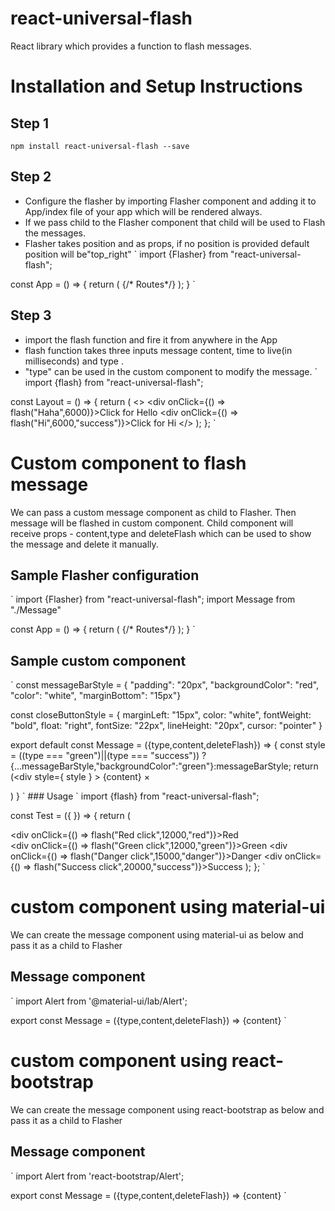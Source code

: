 # react-universal-flash
React library which provides a function to flash messages. 


# Installation and Setup Instructions

## Step 1
`npm install react-universal-flash --save`

## Step 2
  - Configure the flasher by importing Flasher component and adding it to App/index file of your app which will be rendered always.
  - If we pass child to the Flasher component that child will be used to Flash the messages.
  - Flasher takes position and as props, if no position is provided default position will be"top_right"
`
import {Flasher} from "react-universal-flash";

const App = () => {
  return (
    <Router>
    <Flasher position="bottom_center"/>
    {/* Routes*/}
    </Router>
  );
}
`

## Step 3
  - import the flash function and fire it from anywhere in the App
  - flash function takes three inputs message content, time to live(in milliseconds) and type . 
  - "type" can be used in the custom component to modify the message. 
`
import {flash} from "react-universal-flash";

const Layout = () => {
  return (
    <>
      <div onClick={() => flash("Haha",6000)}>Click for Hello</div>
      <div onClick={() => flash("Hi",6000,"success")}>Click for Hi</div>
    </>
  );
};
`

# Custom component to flash message

We can pass a custom message component as child to Flasher. Then message will be flashed in custom component.
Child component will receive props - content,type and deleteFlash which can be used to show the message and delete it manually.

## Sample Flasher configuration
`
import {Flasher} from "react-universal-flash";
import Message from "./Message"

const App = () => {
  return (
    <Router>
     <Flasher>
       <Message/>
     </Flasher>
    {/* Routes*/}
    </Router>
  );
}
`

## Sample custom component

`
const messageBarStyle = {
  "padding": "20px",
  "backgroundColor": "red",
  "color": "white",
  "marginBottom": "15px"}

const closeButtonStyle = {
  marginLeft: "15px",
  color: "white",
  fontWeight: "bold",
  float: "right",
  fontSize: "22px",
  lineHeight: "20px",
  cursor: "pointer"
}

export default const Message = ({type,content,deleteFlash}) => {
  const style =  ((type === "green")||(type === "success")) ? {...messageBarStyle,"backgroundColor":"green"}:messageBarStyle;
return 
(<div style={ style } >
  {content}
  <span style={closeButtonStyle} onClick={deleteFlash}>&times;</span>
</div>)
}
`
### Usage 
`
import {flash} from "react-universal-flash";

const Test = ({  }) => {
  return (
    <div>
      <div onClick={() => flash("Red click",12000,"red")}>Red</div>
      <div onClick={() => flash("Green click",12000,"green")}>Green</div>
      <div onClick={() => flash("Danger click",15000,"danger")}>Danger</div>
      <div onClick={() => flash("Success click",20000,"success")}>Success</div>
    </div>
  );
};
`
# custom component using material-ui
We can create the message component using material-ui as below and pass it as a child to Flasher

## Message component
`
import Alert from '@material-ui/lab/Alert';

export const Message = ({type,content,deleteFlash}) => 
<Alert severity={type} onClose={deleteFlash}>
  {content}
</Alert>
`



# custom component using react-bootstrap
We can create the message component using react-bootstrap as below and pass it as a child to Flasher

## Message component
`
import Alert from 'react-bootstrap/Alert';

export const Message = ({type,content,deleteFlash}) => 
<Alert variant={type} onClose={deleteFlash} dismissible>
  {content}
</Alert>
`
